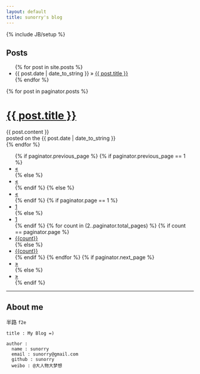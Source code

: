 ```yaml
---
layout: default
title: sunorry's blog
---
```

{% include JB/setup %}

## Posts

<ul class="posts">
  {% for post in site.posts %}
    <li><span>{{ post.date | date_to_string }}</span> &raquo; <a href="{{ BASE_PATH }}{{ post.url }}">{{ post.title }}</a></li>
  {% endfor %}
</ul>

<!-- post styling -->

{% for post in paginator.posts %}
  <h1><a href="{{ post.url }}">{{ post.title }}</a></h1>
  <div class="content">
    {{ post.content }}
  </div>
  <aside class="details">posted on the <time>{{ post.date | date_to_string }}</time></aside>
{% endfor %}

<!-- pagination (a page1 folder isn't created by Jekyll.
To avoid 404s when going to the first page it must be
specified separately) -->

<div class="pagination">
  <ul>
    {% if paginator.previous_page %}
      {% if paginator.previous_page == 1 %}
        <li>
          <a href="/">&laquo;</a>
        </li>
      {% else %}
        <li>
          <a href="/page{{paginator.previous_page}}">&laquo;</a>
        </li>
      {% endif %}
    {% else %}
      <li class="disabled">
        <a href="#">&laquo;</a>
      </li>
    {% endif %}
    {% if paginator.page == 1 %}
      <li class="active">
        <a href="#">1</a>
      </li>
    {% else %}
      <li>
        <a href="/">1</a>
      </li>
    {% endif %}
    {% for count in (2..paginator.total_pages) %}
      {% if count == paginator.page %}
        <li class="active">
          <a href="#">{{count}}</a>
        </li>
      {% else %}
        <li>
          <a href="/page{{count}}">{{count}}</a>
        </li>
      {% endif %}
    {% endfor %}
    {% if paginator.next_page %}
      <li>
        <a href="/page{{paginator.next_page}}">&raquo;</a>
      </li>
    {% else %}
      <li class="disabled">
        <a href="#">&raquo;</a>
      </li>
    {% endif %}
  </ul>
</div>

-----------------------------------


## About me

半路 `f2e`

    title : My Blog =)

    author :
      name : sunorry
      email : sunorry@gmail.com
      github : sunorry
      weibo : @大人物大梦想
